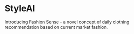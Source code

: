 # StyleAI
Introducing Fashion Sense - a novel concept of daily clothing recommendation based on current market fashion.
